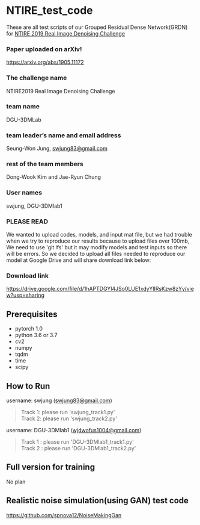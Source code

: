 NTIRE_test_code
=============
These are all test scripts of our Grouped Residual Dense Network(GRDN) for [NTIRE 2019 Real Image Denoising Challenge](https://competitions.codalab.org/competitions/21258)

### Paper uploaded on arXiv!
https://arxiv.org/abs/1905.11172

### The challenge name  
NTIRE2019 Real Image Denoising Challenge  

### team name  
DGU-3DMLab  

### team leader’s name and email address   
Seung-Won Jung, swjung83@gmail.com  

### rest of the team members  
Dong-Wook Kim and Jae-Ryun Chung  

### User names  
swjung, DGU-3DMlab1  

### PLEASE READ
We wanted to upload codes, models, and input mat file, but we had trouble when we try to reproduce our results because
to upload files over 100mb, We need to use 'git lfs' but it may modify models and test inputs so there will be errors. So
we decided to upload all files needed to reproduce our model at Google Drive and will share download link below:

### Download link
https://drive.google.com/file/d/1hAPTDGYl4JSo0LUE1xdyYlIRsKzw8zYy/view?usp=sharing

Prerequisites  
-------------
* pytorch 1.0
* python 3.6 or 3.7
* cv2  
* numpy  
* tqdm  
* time  
* scipy  


How to Run
-------------
username: swjung (swjung83@gmail.com)   
> Track 1: please run 'swjung_track1.py'  
> Track 2: please run 'swjung_track2.py'  
  
username: DGU-3DMlab1 (wjdwofus1004@gmail.com)  
> Track 1 : please run 'DGU-3DMlab1_track1.py'  
> Track 2 : please run 'DGU-3DMlab1_track2.py'  
  
 
Full version for training
-------------
No plan  

Realistic noise simulation(using GAN) test code
-------------
https://github.com/spnova12/NoiseMakingGan
